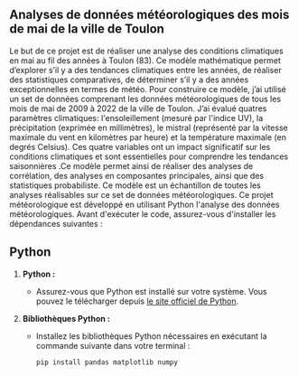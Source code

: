 ## Analyses de données météorologiques des mois de mai de la ville de Toulon
Le but de ce projet est de réaliser une analyse des conditions climatiques en mai au fil des années à Toulon (83). Ce modèle mathématique permet d’explorer s’il y a des tendances climatiques entre les années, de réaliser des statistiques comparatives, de déterminer s’il y a des années exceptionnelles en termes de météo.
Pour construire ce modèle, j’ai utilisé un set de données comprenant les données météorologiques de tous les mois de mai de 2009 à 2022 de la ville de Toulon. J’ai évalué quatres paramètres  climatiques: l'ensoleillement (mesuré par l'indice UV), la précipitation (exprimée en millimètres), le mistral (représenté par la vitesse maximale du vent en kilomètres par heure) et la température maximale (en degrés Celsius). Ces quatre variables ont un impact significatif sur les conditions climatiques et sont essentielles pour comprendre les tendances saisonnières
.Ce modèle permet ainsi de réaliser des analyses de corrélation, des analyses en composantes principales, ainsi que des statistiques probabiliste. Ce modèle est un échantillon de toutes les analyses réalisables sur ce set de données météorologiques. 
Ce projet météorologique est développé en utilisant Python l'analyse des données météorologiques. Avant d'exécuter le code, assurez-vous d'installer les dépendances suivantes :

## Python

1. **Python :**
   - Assurez-vous que Python est installé sur votre système. Vous pouvez le télécharger depuis [le site officiel de Python](https://www.python.org/downloads/).

2. **Bibliothèques Python :**
   - Installez les bibliothèques Python nécessaires en exécutant la commande suivante dans votre terminal :
     ```bash
     pip install pandas matplotlib numpy
     ```